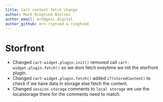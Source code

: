 ```yaml
---
title: Cart context fetch change
author: Mark Ringtved Nielsen
author_email: mrn@geni.digital
author_github: mrn-rigtved & ringtved
---
```

# Storfront
* Changed `cart-widget.plugin.init()` removed call `cart-widget.plugin.fetch()` so we dont fetch eveytime we init the storfront plugin.
* Changed `cart-widget.plugin.fetch()` added `if(storedContent)` to check if we have data in storage else fetch the content.
* Changed `session storage` comments to `local storage` we use the localstorage there for the comments need to match.
